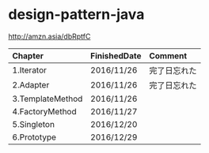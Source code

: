 # design-pattern-java
http://amzn.asia/dbRptfC

| Chapter | FinishedDate | Comment |
|:-----------|:------------|:------------|
| 1.Iterator | 2016/11/26 | 完了日忘れた |
| 2.Adapter | 2016/11/26 | 完了日忘れた |
| 3.TemplateMethod | 2016/11/26 |  |
| 4.FactoryMethod | 2016/11/27 |  |
| 5.Singleton | 2016/12/20 |  |
| 6.Prototype | 2016/12/29 |  |